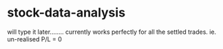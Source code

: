 # stock-data-analysis
will type it later........ 
currently works perfectly for all the settled trades. ie. un-realised P/L = 0
